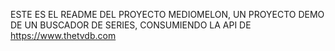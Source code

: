 ESTE ES EL README DEL PROYECTO MEDIOMELON, UN PROYECTO DEMO DE UN BUSCADOR DE SERIES, CONSUMIENDO LA API DE https://www.thetvdb.com
